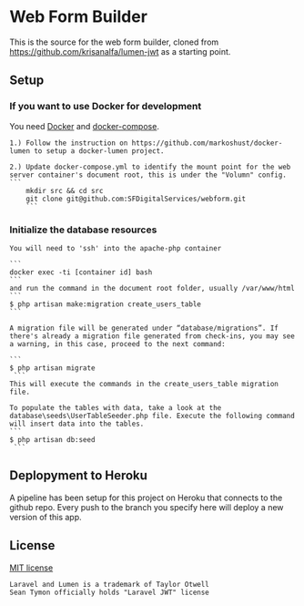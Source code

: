 # Web Form Builder 

This is the source for the web form builder, cloned from https://github.com/krisanalfa/lumen-jwt as a starting point.

## Setup

### If you want to use Docker for development
You need [Docker](https://github.com/docker/docker) and [docker-compose](https://github.com/docker/compose).

    1.) Follow the instruction on https://github.com/markoshust/docker-lumen to setup a docker-lumen project.

    2.) Update docker-compose.yml to identify the mount point for the web server container's document root, this is under the "Volumn" config.
	```
        mkdir src && cd src
        git clone git@github.com:SFDigitalServices/webform.git
        ```
        
### Initialize the database resources
    You will need to 'ssh' into the apache-php container
    
    ```
    docker exec -ti [container id] bash
    ```
    and run the command in the document root folder, usually /var/www/html
    ```
    $ php artisan make:migration create_users_table
    ```

    A migration file will be generated under “database/migrations”. If there's already a migration file generated from check-ins, you may see a warning, in this case, proceed to the next command:
    
    ```
    $ php artisan migrate
     ```
    This will execute the commands in the create_users_table migration file.

    To populate the tables with data, take a look at the database\seeds\UserTableSeeder.php file. Execute the following command will insert data into the tables.
    ```
    $ php artisan db:seed
     ```


## Deplopyment to Heroku

A pipeline has been setup for this project on Heroku that connects to the github repo. Every push to the branch you specify here will deploy a new version of this app. 

## License

[MIT license](http://opensource.org/licenses/MIT)

```
Laravel and Lumen is a trademark of Taylor Otwell
Sean Tymon officially holds "Laravel JWT" license
```
